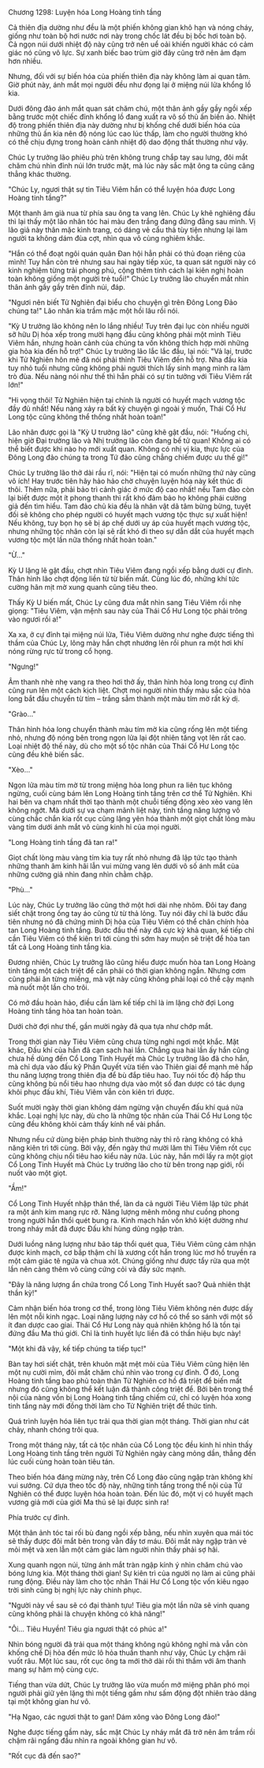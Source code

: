 




Chương 1298: Luyện hóa Long Hoàng tinh tầng


Cả thiên địa dường như đều là một phiến không gian khô hạn và nóng cháy, giống như toàn bộ hơi nước nơi này trong chốc lát đều bị bốc hơi toàn bộ. Cả ngọn núi dưới nhiệt độ này cũng trở nên uể oải khiến người khác có cảm giác nó cũng vô lực. Sự xanh biếc bao trùm giờ đây cũng trở nên ảm đạm hơn nhiều.

Nhưng, đối với sự biến hóa của phiến thiên địa này không làm ai quan tâm. Giờ phút này, ánh mắt mọi người đều như đọng lại ở miệng núi lửa khổng lồ kia.

Dưới đông đảo ánh mắt quan sát chăm chú, một thân ảnh gầy gầy ngồi xếp bằng trước một chiếc đỉnh khổng lồ đang xuất ra vô số thủ ấn biến ảo. Nhiệt độ trong phiến thiên địa này dường như bị khống chế dưới biến hóa của những thủ ấn kia nên độ nóng lúc cao lúc thấp, làm cho người thường khó có thể chịu đựng trong hoàn cảnh nhiệt độ dao động thất thường như vậy.

Chúc Ly trưởng lão phiêu phù trên không trung chắp tay sau lưng, đôi mắt chăm chú nhìn đỉnh núi lớn trước mặt, mà lúc này sắc mặt ông ta cũng căng thẳng khác thường.

"Chúc Ly, ngươi thật sự tin Tiêu Viêm hắn có thể luyện hóa được Long Hoàng tinh tầng?"

Một thanh âm già nua từ phía sau ông ta vang lên. Chúc Ly khẽ nghiêng đầu thì lại thấy một lão nhân tóc hai màu đen trắng đang đứng đằng sau mình. Vị lão giả này thân mặc kình trang, có dáng vẻ cẩu thả tùy tiện nhưng lại làm người ta không dám đùa cợt, nhìn qua vô cùng nghiêm khắc.

"Hắn có thể đoạt ngôi quán quân Đan hội hẳn phải có thủ đoạn riêng của mình! Tuy hắn còn trẻ nhưng sau hai ngày tiếp xúc, ta quan sát người này có kinh nghiệm từng trải phong phú, cộng thêm tính cách lại kiên nghị hoàn toàn không giống một người trẻ tuổi!" Chúc Ly trưởng lão chuyển mắt nhìn thân ảnh gầy gầy trên đỉnh núi, đáp.

"Ngươi nên biết Tử Nghiên đại biểu cho chuyện gì trên Đông Long Đảo chúng ta!" Lão nhân kia trầm mặc một hồi lâu rồi nói.

"Kỳ U trưởng lão không nên lo lắng nhiều! Tuy trên đại lục còn nhiều người sỡ hữu Dị hỏa xếp trong mười hạng đầu cũng không phải một mình Tiêu Viêm hắn, nhưng hoàn cảnh của chúng ta vốn không thích hợp mời những gia hỏa kia đến hỗ trợ!" Chúc Ly trưởng lão lắc lắc đầu, lại nói: "Vả lại, trước khi Tử Nghiên hôn mê đã nói phải thỉnh Tiêu Viêm đến hỗ trợ. Nha đầu kia tuy nhỏ tuổi nhưng cũng không phải người thích lấy sinh mạng mình ra làm trò đùa. Nếu nàng nói như thế thì hẳn phải có sự tin tưởng với Tiêu Viêm rất lớn!"

"Hi vọng thôi! Tử Nghiên hiện tại chính là người có huyết mạch vương tộc đầy đủ nhất! Nếu nàng xảy ra bất kỳ chuyện gì ngoài ý muốn, Thái Cổ Hư Long tộc cũng không thể thống nhất hoàn toàn!"

Lão nhân được gọi là "Kỳ U trưởng lão" cũng khẽ gật đầu, nói: "Huống chi, hiện giờ Đại trưởng lão và Nhị trưởng lão còn đang bế tử quan! Không ai có thể biết được khi nào họ mới xuất quan. Không có nhị vị kia, thực lực của Đông Long đảo chúng ta trong Tứ đảo cũng chẳng chiếm được ưu thế gì!"

Chúc Ly trưởng lão thở dài rầu rĩ, nói: "Hiện tại có muốn những thứ này cũng vô ích! Hay trước tiên hãy hảo hảo chờ chuyện luyện hóa này kết thúc đi thôi. Thêm nữa, phải bảo trì cảnh giác ở mức độ cao nhất! nếu Tam đào còn lại biết được một ít phong thanh thì rất khó đảm bảo họ không phái cường giả đến tìm hiểu. Tam đảo chủ kia đều là nhân vật dã tâm bừng bừng, tuyệt đối sẽ không cho phép người có huyết mạch vương tộc thực sự xuất hiện! Nếu không, tuy bọn họ sẽ bị áp chế dưới uy áp của huyết mạch vương tộc, nhưng những tộc nhân còn lại sẽ rất khó đi theo sự dẫn dắt của huyết mạch vương tộc một lần nữa thống nhất hoàn toàn."

"Ừ…"

Kỳ U lặng lẽ gật đầu, chợt nhìn Tiêu Viêm đang ngồi xếp bằng dưới cự đỉnh. Thân hình lão chợt động liền từ từ biến mất. Cùng lúc đó, những khí tức cường hãn mịt mờ xung quanh cũng tiêu theo.

Thấy Kỳ U biến mất, Chúc Ly cũng đưa mắt nhìn sang Tiêu Viêm rồi nhẹ giọng: "Tiêu Viêm, vận mệnh sau này của Thái Cổ Hư Long tộc phải trông vào ngươi rồi a!"

Xa xa, ở cự đỉnh tại miệng núi lửa, Tiêu Viêm dường như nghe được tiếng thì thầm của Chúc Ly, lông mày hắn chợt nhướng lên rồi phun ra một hơi khí nóng rừng rực từ trong cổ họng.

"Ngưng!"

Âm thanh nhè nhẹ vang ra theo hơi thở ấy, thân hình hỏa long trong cự đỉnh cũng run lên một cách kịch liệt. Chợt mọi người nhìn thấy màu sắc của hỏa long bắt đầu chuyển từ tím – trắng sẫm thành một màu tím mờ rất kỳ dị.

"Grào…"

Thân hình hỏa long chuyển thành màu tím mờ kia cũng rống lên một tiếng nhỏ, nhưng độ nóng bên trong ngọn lửa lại đột nhiên tăng vọt lên rất cao. Loại nhiệt độ thế này, dù cho một số tộc nhân của Thái Cổ Hư Long tộc cũng đều khẽ biến sắc.

"Xèo…"

Ngọn lửa màu tím mờ từ trong miệng hỏa long phun ra liên tục không ngừng, cuối cùng bám lên Long Hoàng tinh tầng trên cơ thể Tử Nghiên. Khi hai bên va chạm nhất thời tạo thành một chuỗi tiếng động xèo xèo vang lên không ngớt. Mà dưới sự va chạm mãnh liệt này, tinh tầng năng lượng vô cùng chắc chắn kia rốt cục cũng lặng yên hóa thành một giọt chất lỏng màu vàng tím dưới ánh mắt vô cùng kinh hỉ của mọi người.

"Long Hoàng tinh tầng đã tan ra!"

Giọt chất lòng màu vàng tím kia tuy rất nhỏ nhưng đã lập tức tạo thành những thanh âm kinh hãi lẫn vui mừng vang lên dưới vô số ánh mắt của những cường giả nhìn đang nhìn chằm chặp.

"Phù…"

Lúc này, Chúc Ly trưởng lão cũng thở một hơi dài nhẹ nhõm. Đôi tay đang siết chặt trong ống tay áo cũng từ từ thả lỏng. Tuy nói đây chỉ là bước đầu tiên nhưng nó đã chứng minh Dị hỏa của Tiêu Viêm có thể chân chính hòa tan Long Hoàng tinh tầng. Bước đầu thế này đã cực kỳ khả quan, kế tiếp chỉ cần Tiêu Viêm có thể kiên trì tới cùng thì sớm hay muộn sẽ triệt để hòa tan tất cả Long Hoàng tinh tầng kia.

Đương nhiên, Chúc Ly trưởng lão cũng hiểu được muốn hòa tan Long Hoàng tinh tầng một cách triệt để cần phải có thời gian không ngắn. Nhưng cơm cũng phải ăn từng miếng, mà vật này cũng không phải loại có thể cậy mạnh mà nuốt một lần cho trôi.

Có mở đầu hoàn hảo, điều cần làm kế tiếp chỉ là im lặng chờ đợi Long Hoàng tinh tầng hòa tan hoàn toàn.

Dưới chờ đợi như thế, gần mười ngày đã qua tựa như chớp mắt.

Trong thời gian này Tiêu Viêm cũng chưa từng nghỉ ngơi một khắc. Mặt khác, Đấu khí của hắn đã cạn sạch hai lần. Chẳng qua hai lần ấy hắn cũng chưa hề dùng đến Cổ Long Tinh Huyết mà Chúc Ly trưởng lão đã cho hắn, mà chỉ dựa vào đấu kỹ Phần Quyết vừa tiến vào Thiên giai để mạnh mẽ hấp thu năng lượng trong thiên địa để bù đắp tiêu hao. Tuy nói tốc độ hấp thu cũng không bù nổi tiêu hao nhưng dựa vào một số đan dược có tác dụng khôi phục đấu khí, Tiêu Viêm vẫn còn kiên trì được.

Suốt mười ngày thời gian không dám ngừng vận chuyển đấu khí quá nửa khắc. Loại nghị lực này, dù cho là những tộc nhân của Thái Cổ Hư Long tộc cũng đều không khỏi cảm thấy kính nể vài phần.

Nhưng nếu cứ dùng biện pháp bình thường này thì rõ ràng không có khả năng kiên trì tới cùng. Bởi vậy, đến ngày thứ mười lăm thì Tiêu Viêm rốt cục cũng không chịu nổi tiêu hao kiểu này nữa. Lúc này, hắn mới lấy ra một giọt Cổ Long Tinh Huyết mà Chúc Ly trưởng lão cho từ bên trong nạp giới, rồi nuốt vào một giọt.

"Ầm!"

Cổ Long Tinh Huyết nhập thân thể, làn da cả người Tiêu Viêm lập tức phát ra một ánh kim mang rực rỡ. Năng lượng mênh mông như cuồng phong trong người hắn thổi quét bung ra. Kinh mạch hắn vốn khô kiệt dường như trong nháy mắt đã được Đấu khí hùng dũng ngập tràn.

Dưới luồng năng lượng như bão táp thổi quét qua, Tiêu Viêm cũng cảm nhận được kinh mạch, cơ bắp thậm chí là xương cốt hắn trong lúc mơ hồ truyền ra một cảm giác tê ngứa và chua xót. Chúng giống như được tẩy rửa qua một lần nên càng thêm vô cùng cứng cỏi và đầy sức mạnh.

"Đây là năng lượng ẩn chứa trong Cổ Long Tinh Huyết sao? Quả nhiên thật thần kỳ!"

Cảm nhận biến hóa trong cơ thể, trong lòng Tiêu Viêm không nén được dấy lên một nỗi kinh ngạc. Loại năng lượng này cơ hồ có thể so sánh với một số ít đan dược cao giai. Thái Cổ Hư Long này quả nhiên không hổ là tồn tại đứng đầu Ma thú giới. Chỉ là tinh huyết lực liền đã có thần hiệu bực này!

"Một khi đã vậy, kế tiếp chúng ta tiếp tục!"

Bàn tay hơi siết chặt, trên khuôn mặt mệt mỏi của Tiêu Viêm cũng hiện lên một nụ cười mỉm, đôi mắt chăm chú nhìn vào trong cự đỉnh. Ở đó, Long Hoàng tinh tầng bao phủ toàn thân Tử Nghiên cơ hồ đã triệt để biến mất nhưng đó cũng không thể kết luận đã thành công triệt để. Bởi bên trong thể nội của nàng vốn bị Long Hoàng tinh tầng chiếm cứ, chỉ có luyện hóa xong tinh tầng này mới đồng thời làm cho Tử Nghiên triệt để thức tỉnh.

Quá trình luyện hóa liên tục trải qua thời gian một tháng. Thời gian như cát chảy, nhanh chóng trôi qua.

Trong một tháng này, tất cả tộc nhân của Cổ Long tộc đều kinh hỉ nhìn thấy Long Hoàng tinh tầng trên người Tử Nghiên ngày càng mỏng dần, thẳng đến lúc cuối cùng hoàn toàn tiêu tán.

Theo biến hóa đáng mừng này, trên Cổ Long đảo cũng ngập tràn không khí vui sướng. Cứ dựa theo tốc độ này, những tinh tầng trong thể nội của Tử Nghiên có thể được luyện hóa hoàn toàn. Đến lúc đó, một vị có huyết mạch vương giả mới của giới Ma thú sẽ lại được sinh ra!

Phía trước cự đỉnh.

Một thân ảnh tóc tai rối bù đang ngồi xếp bằng, nếu nhìn xuyên qua mái tóc sẽ thấy được đôi mắt bên trong vằn đầy tơ máu. Đôi mắt này ngập tràn vẻ mỏi mệt và xen lẫn một cảm giác làm người nhìn thấy phải sợ hãi.

Xung quanh ngọn núi, từng ánh mắt tràn ngập kính ý nhìn chăm chú vào bóng lưng kia. Một tháng thời gian! Sự kiên trì của người nọ làm ai cũng phải rung động. Điều này làm cho tộc nhân Thái Hư Cổ Long tộc vốn kiêu ngạo trời sinh cũng bị nghị lực này chinh phục.

"Người này về sau sẽ có đại thành tựu! Tiêu gia một lần nữa sẽ vinh quang cũng không phải là chuyện không có khả năng!"

"Ôi… Tiêu Huyền! Tiêu gia ngươi thật có phúc a!"

Nhìn bóng người đã trải qua một tháng không ngủ không nghỉ mà vẫn còn khống chế Dị hỏa đến mức lô hỏa thuần thanh như vậy, Chúc Ly chậm rãi vuốt râu. Một lúc sau, rốt cục ông ta mới thở dài rồi thì thầm với âm thanh mang sự hâm mộ cùng cực.

Tiếng than vừa dứt, Chúc Ly trưởng lão vừa muốn mở miệng phân phó mọi người phải giữ yên lặng thì một tiếng gầm như sấm động đột nhiên trào dâng tại một không gian hư vô.

"Hạ Ngao, các ngươi thật to gan! Dám xông vào Đông Long đảo!"

Nghe được tiếng gầm này, sắc mặt Chúc Ly nháy mắt đã trở nên âm trầm rồi chậm rãi ngẩng đầu nhìn ra ngoài không gian hư vô.

"Rốt cục đã đến sao?"




